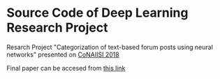 # Source Code of Deep Learning Research Project

Resarch Project "Categorization of text-based forum posts using neural networks" presented on [CoNAIISI 2018](http://conaiisi2018mdp.org)

Final paper can be accesed from [this link](https://drive.google.com/file/d/1BfQc2ASYOL_SGeZLOqOs02hxm75G5qoe/view?usp=sharing)
